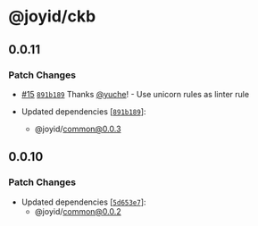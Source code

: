 # @joyid/ckb

## 0.0.11

### Patch Changes

- [#15](https://github.com/nervina-labs/joyid-sdk-js/pull/15) [`891b189`](https://github.com/nervina-labs/joyid-sdk-js/commit/891b189bcb168513aab9f118dfd9fee6d4ac3a06) Thanks [@yuche](https://github.com/yuche)! - Use unicorn rules as linter rule

- Updated dependencies [[`891b189`](https://github.com/nervina-labs/joyid-sdk-js/commit/891b189bcb168513aab9f118dfd9fee6d4ac3a06)]:
  - @joyid/common@0.0.3

## 0.0.10

### Patch Changes

- Updated dependencies [[`5d653e7`](https://github.com/nervina-labs/joyid-sdk-js/commit/5d653e71b7d8d47edcf300d9acd8a9fb7c852c32)]:
  - @joyid/common@0.0.2
